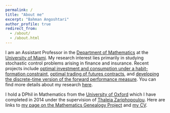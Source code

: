 ```yaml
---
permalink: /
title: "About me" 
excerpt: "Bahman Angoshtari"
author_profile: true
redirect_from: 
  - /about/
  - /about.html
---
```


I am an Assistant Professor in the [Department of Mathematics](http://www.math.miami.edu/) at the [University of Miami](http://www.miami.edu/). My research interest lies primarily in studying stochastic control problems arising in finance and insurance. Recent projects include [optimal investment and consumption under a habit-formation constraint](https://arxiv.org/abs/2102.03414), [optimal trading of futures contracts](https://arxiv.org/abs/1910.04943), and [developing the discrete-time version of the forward performance measure](https://arxiv.org/abs/1611.04494). You can find more details about my research [here](https://bahmanang.github.io/publications/).


I hold a DPhil in Mathematics from the [University of Oxford](https://www.maths.ox.ac.uk/) which I have completed in 2014 under the supervision of [Thaleia Zariphopoulou](https://web.ma.utexas.edu/users/zariphop/). Here are links to [my page on the Mathematics Genealogy Project](https://www.genealogy.math.ndsu.nodak.edu/id.php?id=184786) and [my CV](https://bahmanang.github.io/files/Angoshtari-CV.pdf).
